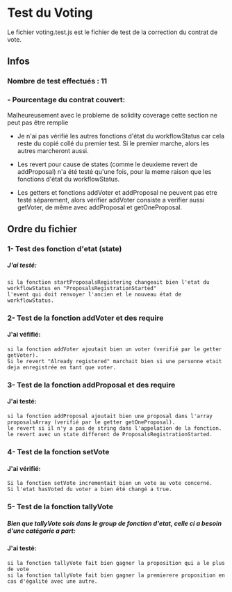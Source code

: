 # Test du Voting
Le fichier voting.test.js est le fichier de test de la correction du contrat de vote.

## Infos

### Nombre de test effectués : 11
### - Pourcentage du contrat couvert: 
Malheureusement avec le probleme de solidity coverage cette section ne peut pas être remplie

- Je n'ai pas vérifié les autres fonctions d'état du workflowStatus car cela reste du copié collé du premier test. Si le premier marche, alors les autres marcheront aussi.

- Les revert pour cause de states (comme le deuxieme revert de addProposal) n'a été testé qu'une fois, pour la meme raison que les fonctions d'état du workflowStatus.

- Les getters et fonctions addVoter et addProposal ne peuvent pas etre testé séparement, alors vérifier addVoter consiste a verifier aussi getVoter, de même avec addProposal et getOneProposal.

## Ordre du fichier

### 1- Test des fonction d'etat (state)

  ##### J'ai testé:
  
    si la fonction startProposalsRegistering changeait bien l'etat du workflowStatus en "ProposalsRegistrationStarted"
    l'event qui doit renvoyer l'ancien et le nouveau état de workflowStatus.


### 2- Test de la fonction addVoter et des require
  #### J'ai véfifié:
  
    si la fonction addVoter ajoutait bien un voter (verifié par le getter getVoter).
    Si le revert "Already registered" marchait bien si une personne etait deja enregistrée en tant que voter.
    

### 3- Test de la fonction addProposal et des require
  #### J'ai testé:
  
    si la fonction addProposal ajoutait bien une proposal dans l'array proposalsArray (verifié par le getter getOneProposal).
    le revert si il n'y a pas de string dans l'appelation de la fonction.
    le revert avec un state different de ProposalsRegistrationStarted.
    
    
### 4- Test de la fonction setVote
  #### J'ai vérifié:
  
    Si la fonction setVote incrementait bien un vote au vote concerné.
    Si l'etat hasVoted du voter a bien été changé a true.
 
 
### 5- Test de la fonction tallyVote
  ##### Bien que tallyVote sois dans le group de fonction d'etat, celle ci a besoin d'une catégorie a part:
  #### J'ai testé:
  
    si la fonction tallyVote fait bien gagner la proposition qui a le plus de vote
    si la fonction tallyVote fait bien gagner la premierere proposition en cas d'égalité avec une autre.
    



